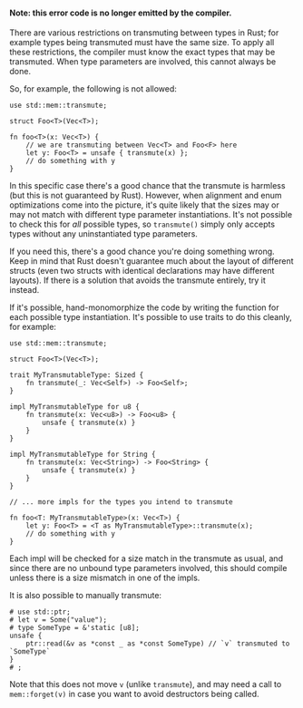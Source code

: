 #### Note: this error code is no longer emitted by the compiler.

There are various restrictions on transmuting between types in Rust; for example
types being transmuted must have the same size. To apply all these restrictions,
the compiler must know the exact types that may be transmuted. When type
parameters are involved, this cannot always be done.

So, for example, the following is not allowed:

```
use std::mem::transmute;

struct Foo<T>(Vec<T>);

fn foo<T>(x: Vec<T>) {
    // we are transmuting between Vec<T> and Foo<F> here
    let y: Foo<T> = unsafe { transmute(x) };
    // do something with y
}
```

In this specific case there's a good chance that the transmute is harmless (but
this is not guaranteed by Rust). However, when alignment and enum optimizations
come into the picture, it's quite likely that the sizes may or may not match
with different type parameter instantiations. It's not possible to check this
for _all_ possible types, so `transmute()` simply only accepts types without any
uninstantiated type parameters.

If you need this, there's a good chance you're doing something wrong. Keep in
mind that Rust doesn't guarantee much about the layout of different structs
(even two structs with identical declarations may have different layouts). If
there is a solution that avoids the transmute entirely, try it instead.

If it's possible, hand-monomorphize the code by writing the function for each
possible type instantiation. It's possible to use traits to do this cleanly,
for example:

```
use std::mem::transmute;

struct Foo<T>(Vec<T>);

trait MyTransmutableType: Sized {
    fn transmute(_: Vec<Self>) -> Foo<Self>;
}

impl MyTransmutableType for u8 {
    fn transmute(x: Vec<u8>) -> Foo<u8> {
        unsafe { transmute(x) }
    }
}

impl MyTransmutableType for String {
    fn transmute(x: Vec<String>) -> Foo<String> {
        unsafe { transmute(x) }
    }
}

// ... more impls for the types you intend to transmute

fn foo<T: MyTransmutableType>(x: Vec<T>) {
    let y: Foo<T> = <T as MyTransmutableType>::transmute(x);
    // do something with y
}
```

Each impl will be checked for a size match in the transmute as usual, and since
there are no unbound type parameters involved, this should compile unless there
is a size mismatch in one of the impls.

It is also possible to manually transmute:

```
# use std::ptr;
# let v = Some("value");
# type SomeType = &'static [u8];
unsafe {
    ptr::read(&v as *const _ as *const SomeType) // `v` transmuted to `SomeType`
}
# ;
```

Note that this does not move `v` (unlike `transmute`), and may need a
call to `mem::forget(v)` in case you want to avoid destructors being called.
